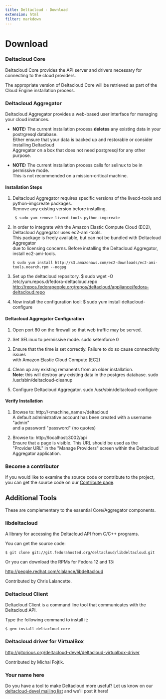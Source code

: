 ```yaml
---
title: Deltacloud - Download
extension: html
filter: markdown
---
```

Download
========
<h3 id="deltacloud-core">Deltacloud Core</h3>

Deltacloud Core provides the API server and drivers necessary for connecting
to the cloud providers.

The appropriate version of Deltacloud Core will be retrieved as part of the 
Cloud Engine installation process.

<h3 id="deltacloud-aggregator">Deltacloud Aggregator</h3>

Deltacloud Aggregator provides a web-based user interface for managing your
cloud instances.  

 + **NOTE:** The current installation process **deletes** any existing data in your postrgresql database.  
Either ensure that your data is backed up and restorable or consider installing Deltacloud  
Aggregator on a box that does not need postgresql for any other purpose.

 + **NOTE:** The current installation process calls for selinux to be in permissive mode.  
This is not recommended on a mission-critical machine.

#### Installation Steps ####

1. Deltacloud Aggregator requires specific versions of the livecd-tools and python-imgcreate packages.  
Remove any existing version before installing.

		$ sudo yum remove livecd-tools python-imgcreate
	
1.  In order to integrate with the Amazon Elastic Compute Cloud (EC2), Deltacloud Aggregator uses ec2-ami-tools.  
This package is freely available, but can not be bundled with Deltacloud Aggregator  
due to licensing concerns. Before installing the Deltacloud Aggregator, install ec2-ami-tools.

		$ sudo yum install http://s3.amazonaws.com/ec2-downloads/ec2-ami-tools.noarch.rpm --nogpg
 
	
1.  Set up the deltacloud repository.
		$ sudo wget -O /etc/yum.repos.d/fedora-deltacloud.repo \
			http://repos.fedorapeople.org/repos/deltacloud/appliance/fedora-deltacloud.repo

1.  Now install the configuration tool:
		$ sudo yum install deltacloud-configure
	
#### Deltacloud Aggregator Configuration ####

1.  Open port 80 on the firewall so that web traffic may be served.

1.  Set SELinux to permissive mode.
		sudo setenforce 0
		
1.  Ensure that the time is set correctly.  Failure to do so cause connectivity issues  
with Amazon Elastic Cloud Compute (EC2)

1.  Clean up any existing remanents from an older installation.  
**Note**:  this will destroy any existing data in the postgres database.
		sudo  /usr/sbin/deltacloud-cleanup
		
1.  Configure Deltacloud Aggregator.
		sudo /usr/sbin/deltacloud-configure
		
#### Verify Installation ####

1.  Browse to:  http://<machine_name>/deltacloud   
A default administrative account has been created with a username "admin"  
and a password "password" (no quotes)
	
1.  Browse to:  http://localhost:3002/api  
Ensure that a page is visible.  This URL should be used as the  
"Provider URL" in the "Manage Providers" screen within the Deltacloud Aggregator application.

### Become a contributor ###
If you would like to examine the source code or contribute to the project, you
can get the source code on our [Contribute page][Contribute].

[Contribute]: ./contribute.html



Additional Tools
----------------
These are complementary to the essential Core/Aggregator components.

<h3 id="libdeltacloud">libdeltacloud</h3>

A library for accessing the Deltacloud API from C/C++ programs.

You can get the source code:

    $ git clone git://git.fedorahosted.org/deltacloud/libdeltacloud.git

Or you can download the RPMs for Fedora 12 and 13:

<http://people.redhat.com/clalance/libdeltacloud>

Contributed by Chris Lalancette.


<h3 id="deltacloud-client">Deltacloud Client</h3>

Deltacloud Client is a command line tool that communicates with the
Deltacloud&nbsp;API.

Type the following command to install it:

    $ gem install deltacloud-core

<h3 id="virtualbox-driver">Deltacloud driver for VirtualBox</h3>

<http://gitorious.org/deltacloud-devel/deltacloud-virtualbox-driver>

Contributed by Michal Fojtik.

### Your name here ###

Do you have a tool to make Deltacloud more useful? Let us know on our
[deltacloud-devel mailing list][deltacloud-devel] and we'll post it here!

[deltacloud-devel]: https://fedorahosted.org/mailman/listinfo/deltacloud-devel
